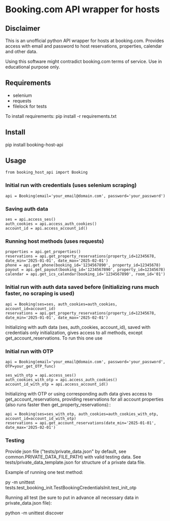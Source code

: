 # Booking.com API wrapper for hosts

## Disclaimer
This is an unofficial python API wrapper for hosts at booking.com. Provides access with email and 
password to host reservations, properties, calendar and other data.

Using this software might contradict booking.com terms of service. Use in educational purpose only.

## Requirements
- selenium
- requests
- filelock for tests

To install requirements:
pip install -r requirements.txt

## Install
pip install booking-host-api

## Usage

```
from booking_host_api import Booking
```

### Initial run with credentials (uses selenium scraping)

```
api = Booking(email='your_email@domain.com', password='your_password')
```

### Saving auth data

```
ses = api.access_ses()
auth_cookies = api.access_auth_cookies()
account_id = api.access_account_id()
```

### Running host methods (uses requests)

```
properties = api.get_properties()
reservations = api.get_property_reservations(property_id=12345678, date_min='2025-01-01', date_max='2025-02-01')
phone = api.get_phone(booking_id='1234567890', property_id=12345678)
payout = api.get_payout(booking_id='1234567890', property_id=12345678)
calendar = api.get_ics_calendar(booking_id='1234567890', room_id='01')
```

### Initial run with auth data saved before (initializing runs much faster, no scraping is used)

```
api = Booking(ses=ses, auth_cookies=auth_cookies, account_id=account_id)
reservations = api.get_property_reservations(property_id=12345678, date_min='2025-01-01', date_max='2025-02-01')
```

Initializing with auth data (ses, auth_cookies, account_id), saved with credentials only initialization, gives access to all methods, 
except get_account_reservations. To run this one use

### Initial run with OTP

```
api = Booking(email='your_email@domain.com', password='your_password', OTP=your_get_OTP_func)

ses_with_otp = api.access_ses()
auth_cookies_with_otp = api.access_auth_cookies()
account_id_with_otp = api.access_account_id()
```

Initializing with OTP or using corresponding auth data gives access to get_account_reservations, 
providing reservations for all account properties (also runs faster then get_property_reservations)::

```
api = Booking(ses=ses_with_otp, auth_cookies=auth_cookies_with_otp, account_id=account_id_with_otp)
reservations = api.get_account_reservations(date_min='2025-01-01', date_max='2025-02-01')
```

### Testing
Provide json file ("tests/private_data.json" by default, see common.PRIVATE_DATA_FILE_PATH) with valid testing data.
See tests/private_data_template.json for structure of a private data file.

Example of running one test method:

py -m unittest tests.test_booking_init.TestBookingCredentialsInit.test_init_otp


Running all test (be sure to put in advance all necessary data in private_data.json file):

python -m unittest discover